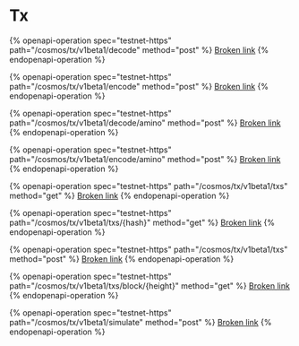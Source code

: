 # Tx

{% openapi-operation spec="testnet-https" path="/cosmos/tx/v1beta1/decode" method="post" %}
[Broken link](broken-reference)
{% endopenapi-operation %}

{% openapi-operation spec="testnet-https" path="/cosmos/tx/v1beta1/encode" method="post" %}
[Broken link](broken-reference)
{% endopenapi-operation %}

{% openapi-operation spec="testnet-https" path="/cosmos/tx/v1beta1/decode/amino" method="post" %}
[Broken link](broken-reference)
{% endopenapi-operation %}

{% openapi-operation spec="testnet-https" path="/cosmos/tx/v1beta1/encode/amino" method="post" %}
[Broken link](broken-reference)
{% endopenapi-operation %}

{% openapi-operation spec="testnet-https" path="/cosmos/tx/v1beta1/txs" method="get" %}
[Broken link](broken-reference)
{% endopenapi-operation %}

{% openapi-operation spec="testnet-https" path="/cosmos/tx/v1beta1/txs/{hash}" method="get" %}
[Broken link](broken-reference)
{% endopenapi-operation %}

{% openapi-operation spec="testnet-https" path="/cosmos/tx/v1beta1/txs" method="post" %}
[Broken link](broken-reference)
{% endopenapi-operation %}

{% openapi-operation spec="testnet-https" path="/cosmos/tx/v1beta1/txs/block/{height}" method="get" %}
[Broken link](broken-reference)
{% endopenapi-operation %}

{% openapi-operation spec="testnet-https" path="/cosmos/tx/v1beta1/simulate" method="post" %}
[Broken link](broken-reference)
{% endopenapi-operation %}
